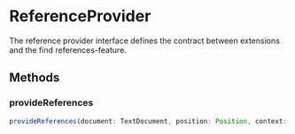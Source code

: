 # ReferenceProvider

The reference provider interface defines the contract between extensions and the find references-feature.

## Methods

### provideReferences

```typescript
provideReferences(document: TextDocument, position: Position, context: ReferenceContext, token: CancellationToken): ProviderResult<Location[]>
```

[ReferenceContext]: ReferenceContext.md
[ProviderResult]: ProviderResultT.md
[Position]: Position.md
[TextDocument]: TextDocument.md
[CancellationToken]: CancellationToken.md
[Locaation]: Location.md
